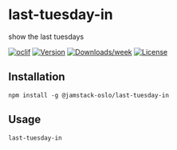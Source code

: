 # last-tuesday-in

show the last tuesdays

[![oclif](https://img.shields.io/badge/cli-oclif-brightgreen.svg)](https://oclif.io)
[![Version](https://img.shields.io/npm/v/@jamstack-oslo/last-tuesday-in.svg)](https://npmjs.org/package/@jamstack-oslo/last-tuesday-in)
[![Downloads/week](https://img.shields.io/npm/dw/@jamstack-oslo/last-tuesday-in.svg)](https://npmjs.org/package/@jamstack-oslo/last-tuesday-in)
[![License](https://img.shields.io/npm/l/@jamstack-oslo/last-tuesday-in.svg)](https://github.com/JAMstack-Oslo/last-tuesday-in/blob/master/package.json)


## Installation

    npm install -g @jamstack-oslo/last-tuesday-in

## Usage

    last-tuesday-in

